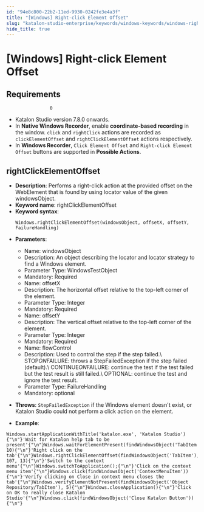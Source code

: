 ```yaml
---
id: "94e8c800-22b2-11ed-9930-0242fe3e4a3f"
title: "[Windows] Right-click Element Offset"
slug: "katalon-studio-enterprise/keywords/windows-keywords/windows-right-click-element-offset"
hide_title: true
---
```


# <a id="id_0" class="anchor_top_offset"/><a id="ariaid-title1" class="anchor_top_offset"/>[Windows] Right-click Element Offset


## <a id="id_0__id" class="anchor_top_offset"/>Requirements

                    0      
<ul xmlns="http://www.w3.org/1999/xhtml" className="ul"><li className="li">Katalon Studio version 7.8.0 onwards.</li><li className="li">In <strong className="ph b">Native Windows Recorder</strong>, enable     <strong className="ph b">coordinate-based recording</strong> in the window.     <code className="ph codeph">click</code> and <code className="ph codeph">rightClick</code> actions are recorded     as <code className="ph codeph">clickElementOffset</code> and     <code className="ph codeph">rightClickElementOffset</code> actions respectively.</li><li className="li">In <strong className="ph b">Windows Recorder</strong>, <code className="ph codeph">Click Element Offset</code> and <code className="ph codeph">Right-click Element Offset</code> buttons     are supported in <strong className="ph b">Possible Actions</strong>.</li></ul> 
      

## <a id="id_0__id_1" class="anchor_top_offset"/>rightClickElementOffset

              
<ul xmlns="http://www.w3.org/1999/xhtml" className="ul"><li className="li">     <strong className="ph b">Description</strong>: Performs a right-click action at     the provided offset on the WebElement that is found by using     locator value of the given windowsObject.</li><li className="li">     <strong className="ph b">Keyword name</strong>: rightClickElementOffset</li><li className="li">     <strong className="ph b">Keyword syntax</strong>:     <pre className="pre codeblock"><code>Windows.rightClickElementOffset(windowsObject, offsetX, offsetY, FailureHandling)</code></pre>   </li><li className="li">     <p className="p">       <strong className="ph b">Parameters</strong>:</p>     <ul className="ul"><li className="li">Name: windowsObject</li><li className="li">Description: An object describing the locator and locator         strategy to find a Windows element.</li><li className="li">Parameter Type: WindowsTestObject</li><li className="li">Mandatory: Required</li><li className="li">Name: offsetX</li><li className="li">Description: The horizontal offset relative to the top-left         corner of the element.</li><li className="li">Parameter Type: Integer</li><li className="li">Mandatory: Required</li><li className="li">Name: offsetY</li><li className="li">Description: The vertical offset relative to the top-left         corner of the element.</li><li className="li">Parameter Type: Integer</li><li className="li">Mandatory: Required</li><li className="li">Name: flowControl</li><li className="li">Description: Used to control the step if the step failed.\         STOP<em className="ph i">ON</em>FAILURE: throws a StepFailedException if the step         failed (default).\ CONTINUE<em className="ph i">ON</em>FAILURE: continue the test if         the test failed but the test result is still failed.\ OPTIONAL:         continue the test and ignore the test result.</li><li className="li">Parameter Type: FailureHandling</li><li className="li">Mandatory: optional</li></ul>   </li><li className="li">     <p className="p">       <strong className="ph b">Throws</strong>: <code className="ph codeph">StepFailedException</code> if the       Windows element doesn't exist, or Katalon Studio could not perform       a click action on the element.</p>   </li><li className="li">     <strong className="ph b">Example</strong>:</li></ul> 
              
<pre xmlns="http://www.w3.org/1999/xhtml" className="pre codeblock"><code>Windows.startApplicationWithTitle('katalon.exe', 'Katalon Studio'){"\n"}'Wait for Katalon help tab to be present'{"\n"}Windows.waitForElementPresent(findWindowsObject('TabItem'), 10){"\n"}'Right click on the tab'{"\n"}Windows.rightClickElementOffset(findWindowsObject('TabItem'), 107, 13){"\n"}'Switch to the context menu'{"\n"}Windows.switchToApplication();{"\n"}'Click on the context menu item'{"\n"}Windows.click(findWindowsObject('ContextMenuItem')){"\n"}'Verify clicking on Close in context menu closes the tab'{"\n"}Windows.verifyElementNotPresent(findWindowsObject('Object Repository/TabItem'), 5){"\n"}Windows.closeApplication(){"\n"}'Click on OK to really close Katalon Studio'{"\n"}Windows.click(findWindowsObject('Close Katalon Button')){"\n"}</code></pre> 
            
